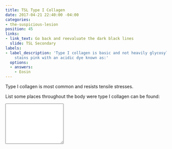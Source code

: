 ```yaml
---
title: TSL Type I Collagen
date: 2017-04-21 22:40:00 -04:00
categories:
- the-suspicious-lesion
position: 45
links:
- link_text: Go back and reevaluate the dark black lines
  slide: TSL Secondary
labels:
- label_description: 'Type I collagen is basic and not heavily glycosylated, thus
    stains pink with an acidic dye known as:'
  options:
  - answers:
    - Eosin
---
```


Type I collagen is most common and resists tensile stresses.

List some places throughout the body were type I collagen can be found:

<div class="form-group"><textarea class="form-control" rows="8"></textarea></div>
